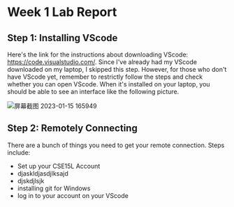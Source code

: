 # Week 1 Lab Report
## Step 1: Installing VScode


Here's the link for the instructions about downloading VScode: https://code.visualstudio.com/. Since I've already had my VScode downloaded on my laptop, I skipped this step. However, for those who don't have VScode yet, remember to restrictly follow the steps and check whether you can open VScode. When it's installed on your laptop, you should be able to see an interface like the following picture.


![屏幕截图 2023-01-15 165949](https://user-images.githubusercontent.com/122576524/212577536-590cde53-70db-43ed-b6b0-5f1e519352e7.png)


## Step 2: Remotely Connecting


There are a bunch of things you need to get your remote connection. Steps include:

* Set up your CSE15L Account
* djaskldjasdjlksajd
* djskdjlsjk
* installing git for Windows
* log in to your account on your VScode


